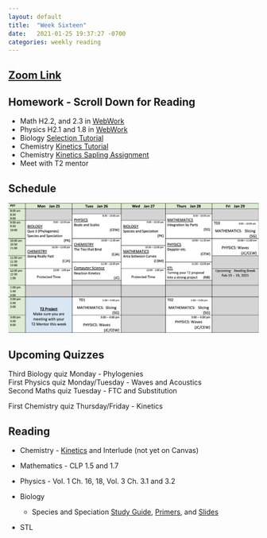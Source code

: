 ```yaml
---
layout: default
title:  "Week Sixteen"
date:   2021-01-25 19:37:27 -0700
categories: weekly reading
---
```

## [Zoom Link](https://ubc.zoom.us/j/69489092134?pwd=ZTRxOFNmRmNVT3NpWVhmV0VDTEpyUT09)

## Homework - Scroll Down for Reading
- Math H2.2, and 2.3 in [WebWork](https://webwork.elearning.ubc.ca/webwork2/2020W1-2_SCIE_010_001/)
- Physics H2.1 and 1.8 in [WebWork](https://webwork.elearning.ubc.ca/webwork2/2020W1-2_SCIE_010_001/)
- Biology [Selection Tutorial](https://canvas.ubc.ca/courses/62806/modules/items/1883058)
- Chemistry [Kinetics Tutorial](https://canvas.ubc.ca/courses/62920/files/12402366/download?download_frd=1)
- Chemistry [Kinetics Sapling Assignment](https://canvas.ubc.ca/courses/62920/modules/items/2866542)
- Meet with T2 mentor


## Schedule

![Week Sixteen Schedule](/assets/w16schedule.png)

## Upcoming Quizzes

Third Biology quiz Monday - Phylogenies   
First Physics quiz Monday/Tuesday - Waves and Acoustics  
Second Maths quiz Tuesday - FTC and Substitution    
<!-- Third Maths test Tuesday - Increasing and decreasing functions and critical points      -->
First Chemistry quiz Thursday/Friday - Kinetics   

## Reading

- Chemistry - [Kinetics](https://chem.libretexts.org/Bookshelves/General_Chemistry/Map%3A_General_Chemistry_(Petrucci_et_al.)/14%3A_Chemical_Kinetics) and Interlude (not yet on Canvas)
	
- Mathematics - <!-- 7 on [Active Calculus](https://activecalculus.org/) and -->CLP 1.5 and 1.7

- Physics - <!--[Waves on WebWork](https://webwork.elearning.ubc.ca/webwork2/2020W1-2_SCIE_010_001/) --><!--  - Open Stax 2 [1.6](https://openstax.org/books/university-physics-volume-2/pages/1-6-mechanisms-of-heat-transfer) -->Vol. 1 Ch. 16, 18, Vol. 3 Ch. 3.1 and 3.2

- Biology
	- Species and Speciation [Study Guide](https://canvas.ubc.ca/courses/62806/files/12395104?wrap=1), [Primers](https://canvas.ubc.ca/courses/62806/files/12395251?wrap=1), and [Slides](https://canvas.ubc.ca/courses/62806/files/12502342?wrap=1)

- STL